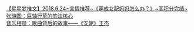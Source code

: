   
[【星星梦推文】2018.6.24~言情推荐~《穿成女配妈妈怎么办？》~高积分完结~](http://www.dianyue.me/archives/795/1btdu8sivb3x2zo7/)  
[张瑞图：巨轴行草的笔法核心](http://www.dianyue.me/archives/479/4f1a1x2egpwzhg55/)  
[音乐相册：歌曲背后的故事——《安妮》王杰](http://www.dianyue.me/archives/780/q2emv5nblrbi9550/)